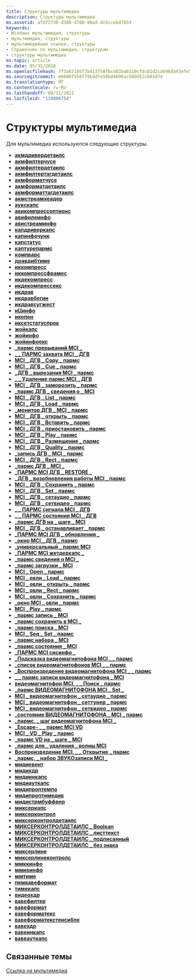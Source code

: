 ```yaml
---
title: Структуры мультимедиа
description: Структуры мультимедиа
ms.assetid: afdf2730-d388-4700-88ad-dc6ccebd7854
keywords:
- Windows мультимедиа, структуры
- мультимедиа, структуры
- мультимедийные ссылки, структуры
- Справочник по мультимедиа, структурам
- структуры мультимедиа
ms.topic: article
ms.date: 05/31/2018
ms.openlocfilehash: 7f3a67105f7b413758fbcd83ba6319cfdc01d2cab96da93efe51c1ed08aeb61d
ms.sourcegitcommit: e6600f550f79bddfe58bd4696ac50dd52cb03d7e
ms.translationtype: MT
ms.contentlocale: ru-RU
ms.lasthandoff: 08/11/2021
ms.locfileid: "119806754"
---
```

# <a name="multimedia-structures"></a>Структуры мультимедиа

Для мультимедиа используются следующие структуры.

-   [**акмдривердетаилс**](/windows/win32/api/msacm/ns-msacm-acmdriverdetails)
-   [**акмфилтерчусе**](/windows/win32/api/msacm/ns-msacm-acmfilterchoose)
-   [**акмфилтердетаилс**](/windows/win32/api/msacm/ns-msacm-acmfilterdetails)
-   [**акмфилтертагдетаилс**](/windows/win32/api/msacm/ns-msacm-acmfiltertagdetails)
-   [**акмформатчусе**](/windows/win32/api/msacm/ns-msacm-acmformatchoose)
-   [**акмформатдетаилс**](/windows/win32/api/msacm/ns-msacm-acmformatdetails)
-   [**акмформаттагдетаилс**](/windows/win32/api/msacm/ns-msacm-acmformattagdetails)
-   [**акмстреамхеадер**](/windows/win32/api/msacm/ns-msacm-acmstreamheader)
-   [**аукскапс**](/windows/win32/api/mmeapi/ns-mmeapi-auxcaps)
-   [**авикомпрессоптионс**](/windows/desktop/api/Vfw/ns-vfw-avicompressoptions)
-   [**авифилеинфо**](/windows/desktop/api/Vfw/ns-vfw-avifileinfoa)
-   [**авистреаминфо**](/windows/desktop/api/Vfw/ns-vfw-avistreaminfoa)
-   [**капдриверкапс**](/windows/win32/api/vfw/ns-vfw-capdrivercaps)
-   [**капинфочунк**](/windows/win32/api/vfw/ns-vfw-capinfochunk)
-   [**капстатус**](/windows/win32/api/vfw/ns-vfw-capstatus)
-   [**каптурепармс**](/windows/win32/api/vfw/ns-vfw-captureparms)
-   [**компварс**](/windows/desktop/api/Vfw/ns-vfw-compvars)
-   [**дравдибтиме**](/windows/desktop/api/Vfw/ns-vfw-drawdibtime)
-   [**иккомпресс**](/windows/desktop/api/Vfw/ns-vfw-iccompress)
-   [**иккомпрессфрамес**](/windows/desktop/api/Vfw/ns-vfw-iccompressframes)
-   [**икдекомпресс**](/windows/desktop/api/Vfw/ns-vfw-icdecompress)
-   [**икдекомпрессекс**](/windows/desktop/api/Vfw/ns-vfw-icdecompressex)
-   [**икдрав**](/windows/desktop/api/Vfw/ns-vfw-icdraw)
-   [**икдравбегин**](/windows/desktop/api/Vfw/ns-vfw-icdrawbegin)
-   [**икдравсугжест**](/windows/desktop/api/Vfw/ns-vfw-icdrawsuggest)
-   [**иЦинфо**](/windows/desktop/api/Vfw/ns-vfw-icinfo)
-   [**икопен**](/windows/desktop/api/Vfw/ns-vfw-icopen)
-   [**иксетстатуспрок**](/windows/desktop/api/Vfw/ns-vfw-icsetstatusproc)
-   [**жойкапс**](/windows/win32/api/joystickapi/ns-joystickapi-joycaps)
-   [**жойинфо**](/windows/win32/api/joystickapi/ns-joystickapi-joyinfo)
-   [**жойинфоекс**](/windows/win32/api/joystickapi/ns-joystickapi-joyinfoex)
-   [**\_пармс прерываний MCI \_**](mci-break-parms.md)
-   [**\_ \_ ПАРМС захвата MCI \_ ДГВ**](/windows/desktop/api/Digitalv/ns-digitalv-mci_dgv_capture_parmsa)
-   [**MCI \_ ДГВ \_ Copy \_ пармс**](/windows/desktop/api/Digitalv/ns-digitalv-mci_dgv_copy_parms)
-   [**MCI \_ ДГВ \_ Cue \_ пармс**](/windows/desktop/api/Digitalv/ns-digitalv-mci_dgv_cue_parms)
-   [**\_ДГВ \_ вырезания MCI \_ пармс**](/windows/desktop/api/Digitalv/ns-digitalv-mci_dgv_cut_parms)
-   [**\_ \_ Удаление пармс MCI \_ ДГВ**](/windows/desktop/api/Digitalv/ns-digitalv-mci_dgv_delete_parms)
-   [**MCI \_ ДГВ \_ заморозить \_ пармс**](/windows/desktop/api/Digitalv/ns-digitalv-mci_dgv_rect_parms)
-   [**\_пармс ДГВ \_ сведения о \_ MCI**](/windows/desktop/api/Digitalv/ns-digitalv-mci_dgv_info_parmsa)
-   [**MCI \_ ДГВ \_ List \_ пармс**](/windows/desktop/api/Digitalv/ns-digitalv-mci_dgv_list_parmsa)
-   [**MCI \_ ДГВ \_ Load \_ пармс**](/previous-versions//dd743391(v=vs.85))
-   [**\_монитор ДГВ \_ MCI \_ пармс**](/windows/desktop/api/Digitalv/ns-digitalv-mci_dgv_monitor_parms)
-   [**MCI \_ ДГВ \_ открыть \_ пармс**](/windows/desktop/api/Digitalv/ns-digitalv-mci_dgv_open_parmsa)
-   [**MCI \_ ДГВ \_ Вставить \_ пармс**](/windows/desktop/api/Digitalv/ns-digitalv-mci_dgv_paste_parms)
-   [**MCI \_ ДГВ \_ приостановить \_ пармс**](/previous-versions//dd743395(v=vs.85))
-   [**MCI \_ ДГВ \_ Play \_ пармс**](/previous-versions//dd743396(v=vs.85))
-   [**MCI \_ ДГВ \_ Размещение \_ пармс**](/previous-versions//dd743397(v=vs.85))
-   [**MCI \_ ДГВ \_ Quality \_ пармс**](/windows/desktop/api/Digitalv/ns-digitalv-mci_dgv_quality_parmsa)
-   [**\_запись ДГВ \_ MCI \_ пармс**](/windows/desktop/api/Digitalv/ns-digitalv-mci_dgv_record_parms)
-   [**MCI \_ ДГВ \_ Rect \_ пармс**](/windows/win32/api/digitalv/ns-digitalv-mci_dgv_rect_parms)
-   [**\_пармс ДГВ \_ MCI \_**](/windows/desktop/api/Digitalv/ns-digitalv-mci_dgv_reserve_parmsa)
-   [**\_ПАРМС MCI ДГВ \_ RESTORE \_**](/windows/desktop/api/Digitalv/ns-digitalv-mci_dgv_restore_parmsa)
-   [**\_ДГВ \_ возобновления работы MCI \_ пармс**](/previous-versions//dd743403(v=vs.85))
-   [**MCI \_ ДГВ \_ Сохранить \_ пармс**](/windows/desktop/api/Digitalv/ns-digitalv-mci_dgv_save_parmsa)
-   [**MCI \_ ДГВ \_ Set \_ пармс**](/windows/desktop/api/Digitalv/ns-digitalv-mci_dgv_set_parms)
-   [**MCI \_ ДГВ \_ сетаудио \_ пармс**](/windows/desktop/api/Digitalv/ns-digitalv-mci_dgv_setaudio_parmsa)
-   [**MCI \_ ДГВ \_ сетвидео \_ пармс**](/windows/desktop/api/Digitalv/ns-digitalv-mci_dgv_setvideo_parmsa)
-   [**\_ \_ ПАРМС сигнала MCI \_ ДГВ**](/windows/desktop/api/Digitalv/ns-digitalv-mci_dgv_signal_parms)
-   [**\_ \_ ПАРМС состояния MCI \_ ДГВ**](/windows/desktop/api/Digitalv/ns-digitalv-mci_dgv_status_parmsa)
-   [**\_пармс ДГВ на \_ шаге \_ MCI**](/windows/desktop/api/Digitalv/ns-digitalv-mci_dgv_step_parms)
-   [**MCI \_ ДГВ \_ останавливает \_ пармс**](/previous-versions//dd743411(v=vs.85))
-   [**\_ПАРМС MCI ДГВ \_ обновления \_**](/windows/desktop/api/Digitalv/ns-digitalv-mci_dgv_update_parms)
-   [**\_окно MCI \_ ДГВ \_ пармс**](/windows/desktop/api/Digitalv/ns-digitalv-mci_dgv_window_parmsa)
-   [**\_универсальный \_ пармс MCI**](mci-generic-parms.md)
-   [**\_ПАРМС MCI жетдевкапс \_**](mci-getdevcaps-parms.md)
-   [**\_пармс сведения о MCI \_**](mci-info-parms.md)
-   [**\_пармс загрузки \_ MCI**](mci-load-parms.md)
-   [**MCI \_ Open \_ пармс**](mci-open-parms.md)
-   [**MCI \_ овли \_ Load \_ пармс**](mci-ovly-load-parms.md)
-   [**MCI \_ овли \_ открыть \_ пармс**](mci-ovly-open-parms.md)
-   [**MCI \_ овли \_ Rect \_ пармс**](mci-ovly-rect-parms.md)
-   [**MCI \_ овли \_ Сохранить \_ пармс**](/previous-versions//dd743447(v=vs.85))
-   [**\_окно MCI \_ овли \_ пармс**](mci-ovly-window-parms.md)
-   [**MCI \_ Play \_ пармс**](mci-play-parms.md)
-   [**\_пармс запись \_ MCI**](mci-record-parms.md)
-   [**\_пармс сохранить в MCI \_**](mci-save-parms.md)
-   [**\_пармс поиска \_ MCI**](mci-seek-parms.md)
-   [**MCI \_ Seq \_ Set \_ пармс**](mci-seq-set-parms.md)
-   [**\_пармс набора \_ MCI**](mci-set-parms.md)
-   [**\_пармс состояния \_ MCI**](mci-status-parms.md)
-   [**\_ПАРМС MCI сисинфо \_**](mci-sysinfo-parms.md)
-   [**\_Подсказка видеомагнитофона MCI \_ \_ пармс**](mci-vcr-cue-parms.md)
-   [**\_список видеомагнитофонов MCI \_ \_ пармс**](mci-vcr-list-parms.md)
-   [**\_Воспроизведение видеомагнитофона MCI \_ \_ пармс**](mci-vcr-play-parms.md)
-   [**\_ \_ пармс записи видеомагнитофона \_ MCI**](mci-vcr-record-parms.md)
-   [**видеомагнитофон MCI, \_ \_ Поиск \_ пармс**](mci-vcr-seek-parms.md)
-   [**\_пармс ВИДЕОМАГНИТОФОНА MCI \_ Set \_**](mci-vcr-set-parms.md)
-   [**MCI \_ видеомагнитофон \_ сетаудио \_ пармс**](mci-vcr-setaudio-parms.md)
-   [**MCI \_ видеомагнитофон \_ сеттунер \_ пармс**](mci-vcr-settuner-parms.md)
-   [**MCI \_ видеомагнитофон \_ сетвидео \_ пармс**](mci-vcr-setvideo-parms.md)
-   [**\_состояние ВИДЕОМАГНИТОФОНА \_ MCI \_ пармс**](mci-vcr-status-parms.md)
-   [**\_пармс, \_ шаг видеомагнитофона MCI \_**](mci-vcr-step-parms.md)
-   [**\_Escape- \_ \_ пармс MCI VD**](mci-vd-escape-parms.md)
-   [**MCI \_ VD \_ Play \_ пармс**](mci-vd-play-parms.md)
-   [**\_пармс VD на \_ шаге \_ MCI**](mci-vd-step-parms.md)
-   [**\_пармс для \_ удаления \_ волны MCI**](mci-wave-delete-parms.md)
-   [**Воспроизведение MCI, \_ \_ Открытие \_ пармс**](mci-wave-open-parms.md)
-   [**\_пармс, \_ набор ЗВУКОзаписи MCI \_**](mci-wave-set-parms.md)
-   [**мидиевент**](/windows/win32/api/mmeapi/ns-mmeapi-midievent)
-   [**мидихдр**](/windows/win32/api/mmeapi/ns-mmeapi-midihdr)
-   [**мидиинкапс**](/windows/win32/api/mmeapi/ns-mmeapi-midiincaps)
-   [**мидиауткапс**](/windows/win32/api/mmeapi/ns-mmeapi-midioutcaps)
-   [**мидипроптемпо**](/windows/win32/api/mmeapi/ns-mmeapi-midiproptempo)
-   [**мидипроптимедив**](/windows/win32/api/mmeapi/ns-mmeapi-midiproptimediv)
-   [**мидистрмбуффвер**](/windows/win32/api/mmeapi/ns-mmeapi-midistrmbuffver)
-   [**миксеркапс**](/windows/win32/api/mmeapi/ns-mmeapi-mixercaps)
-   [**миксерконтрол**](/windows/win32/api/mmeapi/ns-mmeapi-mixercontrol)
-   [**миксерконтролдетаилс**](/windows/win32/api/mmeapi/ns-mmeapi-mixercontroldetails_listtexta)
-   [**МИКСЕРКОНТРОЛДЕТАИЛС \_ Boolean**](/previous-versions//dd757295(v=vs.85))
-   [**МИКСЕРКОНТРОЛДЕТАИЛС \_ листтекст**](/previous-versions//dd757296(v=vs.85))
-   [**МИКСЕРКОНТРОЛДЕТАИЛС \_ подписанный**](/previous-versions//dd757297(v=vs.85))
-   [**МИКСЕРКОНТРОЛДЕТАИЛС \_ без знака**](/previous-versions//dd757298(v=vs.85))
-   [**миксерлине**](/windows/win32/api/mmeapi/ns-mmeapi-mixerline)
-   [**миксерлинеконтролс**](/windows/win32/api/mmeapi/ns-mmeapi-mixerlinecontrols)
-   [**ммккинфо**](/windows/win32/api/mmiscapi/ns-mmiscapi-mmckinfo)
-   [**ммиоинфо**](/previous-versions//dd757322(v=vs.85))
-   [**ммтиме**](/previous-versions//dd757347(v=vs.85))
-   [**пкмвавеформат**](/windows/win32/api/mmreg/ns-mmreg-pcmwaveformat)
-   [**тимекапс**](/windows/desktop/api/TimeAPI/ns-timeapi-timecaps)
-   [**видеохдр**](/windows/desktop/api/Vfw/ns-vfw-videohdr)
-   [**вавефилтер**](/windows/desktop/api/Mmreg/ns-mmreg-wavefilter)
-   [**вавеформат**](/windows/win32/api/mmreg/ns-mmreg-waveformat)
-   [**вавеформатекс**](/windows/win32/api/mmeapi/ns-mmeapi-waveformatex)
-   [**вавеформатекстенсибле**](/windows/win32/api/mmreg/ns-mmreg-waveformatextensible)
-   [**вавехдр**](/windows/win32/api/mmeapi/ns-mmeapi-wavehdr)
-   [**вавеинкапс**](/windows/win32/api/mmeapi/ns-mmeapi-waveincaps)
-   [**вавеауткапс**](/windows/win32/api/mmeapi/ns-mmeapi-waveoutcaps)

## <a name="related-topics"></a>Связанные темы

<dl> <dt>

[Ссылка на мультимедиа](multimedia-reference.md)
</dt> </dl>

 

 